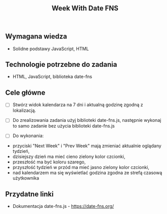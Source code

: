 <h2 align="center">Week With Date FNS</h2>

<br>

## Wymagana wiedza

- Solidne podstawy JavaScript, HTML

## Technologie potrzebne do zadania

- HTML, JavaScript, biblioteka date-fns

## Cele główne

* [ ] Stwórz widok kalendarza na 7 dni i aktualną godzinę zgodną z lokalizacją.
* [ ] Do zrealizowania zadania użyj biblioteki date-fns.js, następnie wykonaj to samo zadanie bez użycia biblioteki date-fns.js

* [ ] Do wykonania:
- przyciski "Next Week" i "Prev Week" mają zmieniać aktualnie oglądany tydzień,
- dzisiejszy dzień ma mieć cieno zielony kolor czcionki,
- przeszłość ma być koloru szarego,
- przyszłość tydzień w przód ma mieć jasno zielony kolor czcionki,
- nad kalendarzem ma się wyświetlać godzina zgodna ze strefą czasową użytkownika

## Przydatne linki

- Dokumentacja date-fns.js - https://date-fns.org/

